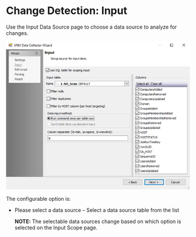 # Change Detection: Input

Use the Input Data Source page to choose a data source to analyze for changes.

![Change Detection Data Analysis Module wizard Input Data Source page](../../../../../../static/img/product_docs/accessanalyzer/admin/datacollector/unix/input.webp)

The configurable option is:

- Please select a data source – Select a data source table from the list

    **NOTE:** The selectable data sources change based on which option is selected on the Input
    Scope page.
